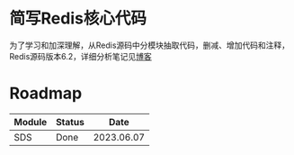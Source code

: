 # 简写Redis核心代码
为了学习和加深理解，从Redis源码中分模块抽取代码，删减、增加代码和注释，Redis源码版本6.2，详细分析笔记见[博客](https://blogs.hnzhrh.com)
# Roadmap
| Module | Status | Date       |
| ------ | ------ |------------|
| SDS    | Done   | 2023.06.07 | 